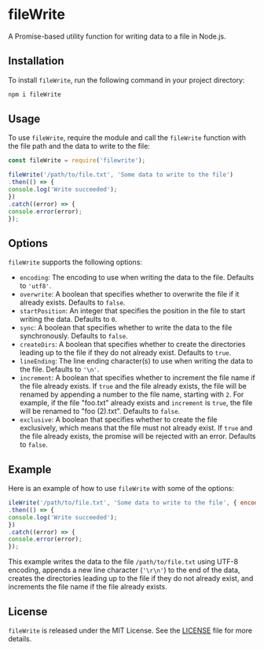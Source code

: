 # fileWrite

A Promise-based utility function for writing data to a file in Node.js.

## Installation

To install `fileWrite`, run the following command in your project directory:

```bash
npm i fileWrite
```


## Usage

To use `fileWrite`, require the module and call the `fileWrite` function with the file path and the data to write to the file:

```javascript
const fileWrite = require('filewrite');

fileWrite('/path/to/file.txt', 'Some data to write to the file')
.then(() => {
console.log('Write succeeded');
})
.catch((error) => {
console.error(error);
});
```


## Options

`fileWrite` supports the following options:

- `encoding`: The encoding to use when writing the data to the file. Defaults to `'utf8'`.
- `overwrite`: A boolean that specifies whether to overwrite the file if it already exists. Defaults to `false`.
- `startPosition`: An integer that specifies the position in the file to start writing the data. Defaults to `0`.
- `sync`: A boolean that specifies whether to write the data to the file synchronously. Defaults to `false`.
- `createDirs`: A boolean that specifies whether to create the directories leading up to the file if they do not already exist. Defaults to `true`.
- `lineEnding`: The line ending character(s) to use when writing the data to the file. Defaults to `'\n'`.
- `increment`: A boolean that specifies whether to increment the file name if the file already exists. If `true` and the file already exists, the file will be renamed by appending a number to the file name, starting with `2`. For example, if the file "foo.txt" already exists and `increment` is `true`, the file will be renamed to "foo (2).txt". Defaults to `false`.
- `exclusive`: A boolean that specifies whether to create the file exclusively, which means that the file must not already exist. If `true` and the file already exists, the promise will be rejected with an error. Defaults to `false`.

## Example

Here is an example of how to use `fileWrite` with some of the options:

```javascript
ileWrite('/path/to/file.txt', 'Some data to write to the file', { encoding: 'utf8', overwrite: false, createDirs: true, lineEnding: '\r\n', increment: true, exclusive: false })
.then(() => {
console.log('Write succeeded');
})
.catch((error) => {
console.error(error);
});
```


This example writes the data to the file `/path/to/file.txt` using UTF-8 encoding, appends a new line character (`'\r\n'`) to the end of the data, creates the directories leading up to the file if they do not already exist, and increments the file name if the file already exists.

## License

`fileWrite` is released under the MIT License. See the [LICENSE](LICENSE) file for more details.
